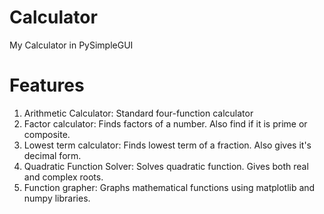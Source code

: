 # Calculator
My Calculator in PySimpleGUI 

# Features
1. Arithmetic Calculator: Standard four-function calculator
2. Factor calculator: Finds factors of a number. Also find if it is prime or composite.
3. Lowest term calculator: Finds lowest term of a fraction. Also gives it's decimal form.
4. Quadratic Function Solver: Solves quadratic function. Gives both real and complex roots.
5. Function grapher: Graphs mathematical functions using matplotlib and numpy libraries.
